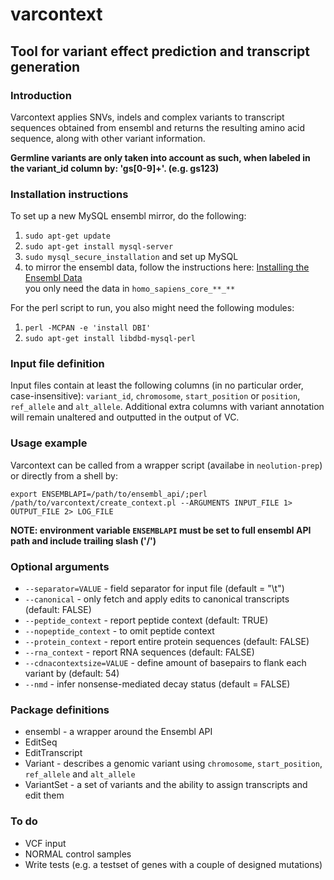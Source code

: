 # varcontext
## Tool for variant effect prediction and transcript generation

### Introduction

Varcontext applies SNVs, indels and complex variants to transcript sequences obtained from ensembl and returns the resulting amino acid sequence, along with other variant information.  

**Germline variants are only taken into account as such, when labeled in the variant_id column by: 'gs[0-9]+'. (e.g. gs123)**

### Installation instructions

To set up a new MySQL ensembl mirror, do the following:

1. `sudo apt-get update`
2. `sudo apt-get install mysql-server`
3. `sudo mysql_secure_installation` and set up MySQL
4. to mirror the ensembl data, follow the instructions here: [Installing the Ensembl Data](http://www.ensembl.org/info/docs/webcode/mirror/install/ensembl-data.html)  
you only need the data in `homo_sapiens_core_**_**`

For the perl script to run, you also might need the following modules:

1. `perl -MCPAN -e 'install DBI'`
2. `sudo apt-get install libdbd-mysql-perl`

### Input file definition

Input files contain at least the following columns (in no particular order, 
case-insensitive): `variant_id`, `chromosome`, `start_position` or `position`, 
`ref_allele` and `alt_allele`.  Additional extra columns with variant annotation will 
remain unaltered and outputted in the output of VC.

### Usage example

Varcontext can be called from a wrapper script (availabe in `neolution-prep`) or directly 
from a shell by:

`export ENSEMBLAPI=/path/to/ensembl_api/;perl /path/to/varcontext/create_context.pl --ARGUMENTS INPUT_FILE 1> OUTPUT_FILE 2> LOG_FILE`

**NOTE: environment variable `ENSEMBLAPI` must be set to full ensembl API path and include trailing slash ('/')**

### Optional arguments  

- `--separator=VALUE` - field separator for input file (default = "\t")
- `--canonical` - only fetch and apply edits to canonical transcripts (default: FALSE)
- `--peptide_context` - report peptide context (default: TRUE)
- `--nopeptide_context` - to omit peptide context
- `--protein_context` - report entire protein sequences (default: FALSE)
- `--rna_context` - report RNA sequences (default: FALSE)
- `--cdnacontextsize=VALUE` - define amount of basepairs to flank each variant by 
  (default: 54)
- `--nmd` - infer nonsense-mediated decay status (default = FALSE)



### Package definitions

- ensembl - a wrapper around the Ensembl API
- EditSeq
- EditTranscript
- Variant - describes a genomic variant using `chromosome`, `start_position`, `ref_allele` and `alt_allele`
- VariantSet - a set of variants and the ability to assign transcripts and edit them

### To do

- VCF input 
- NORMAL control samples 
- Write tests (e.g. a testset of genes with a couple of designed mutations)

